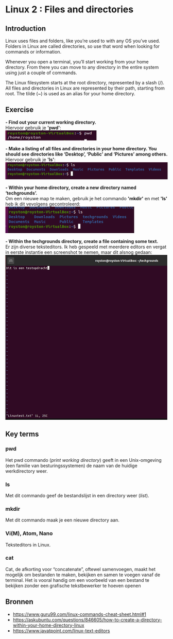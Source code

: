 # Linux 2 : Files and directories  

## Introduction  
Linux uses files and folders, like you’re used to with any OS you’ve used. Folders in Linux are called directories, so use that word when looking for commands or information.

Whenever you open a terminal, you’ll start working from your home directory. From there you can move to any directory in the entire system using just a couple of commands.

The Linux filesystem starts at the root directory, represented by a slash (/). All files and directories in Linux are represented by their path, starting from root.
The tilde (~) is used as an alias for your home directory.

## Exercise  
**- Find out your current working directory.**  
Hiervoor gebruik je **'pwd'**:  
![Kijk](https://github.com/Electroybot/cloud-6-repo-Electroybot/blob/main/00_includes/Week%201/LNX-02/01.png?raw=true)  

**- Make a listing of all files and directories in your home directory. You should see directories like ‘Desktop’, ‘Public’ and ‘Pictures’ among others.**  
Hiervoor gebruik je **'ls'**:  
![Kijk](https://github.com/Electroybot/cloud-6-repo-Electroybot/blob/main/00_includes/Week%201/LNX-02/02.png?raw=true)  

**- Within your home directory, create a new directory named ‘techgrounds’.**  
Om een nieuwe map te maken, gebruik je het commando **'mkdir'** en met **'ls'** heb ik dit vevolgens gecontroleerd:  
![Kijk](https://github.com/Electroybot/cloud-6-repo-Electroybot/blob/main/00_includes/Week%201/LNX-02/03.png?raw=true)  

**- Within the techgrounds directory, create a file containing some text.**  
Er zijn diverse teksteditors. Ik heb gespeeld met meerdere editors en vergat in eerste instantie een screenshot te nemen, maar dit alsnog gedaan:    
![Kijk](https://github.com/Electroybot/cloud-6-repo-Electroybot/blob/main/00_includes/Week%201/LNX-02/04.png?raw=true)  

## Key terms  

### pwd   
Het pwd commando (*print working directory*) geeft in een Unix-omgeving (een familie van besturingssystemen) de naam van de huidige werkdirectory weer.  

### ls  
Met dit commando geef de bestandslijst in een directory weer (*list*).  

### mkdir  
Met dit commando maak je een nieuwe directory aan.  

### Vi(M), Atom, Nano  
Teksteditors in Linux.  

### cat
Cat, de afkorting voor “concatenate”, oftewel samenvoegen, maakt het mogelijk om bestanden te maken, bekijken en samen te voegen vanaf de terminal. Het is vooral handig om een voorbeeld van een bestand te bekijken zonder een grafische tekstbewerker te hoeven openen

## Bronnen  

- https://www.guru99.com/linux-commands-cheat-sheet.html#1  
- https://askubuntu.com/questions/846605/how-to-create-a-directory-within-your-home-directory-linux  
- https://www.javatpoint.com/linux-text-editors  


